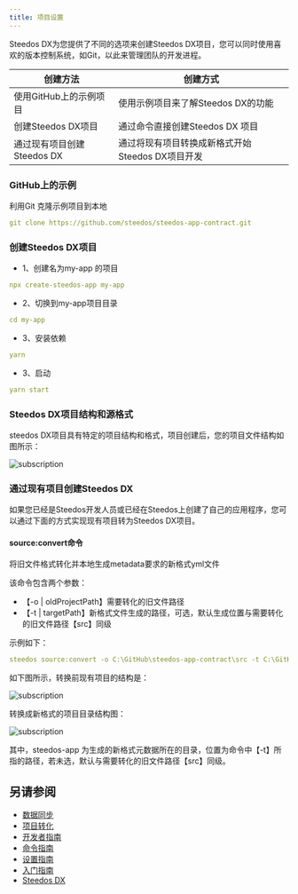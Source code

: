```yaml
---
title: 项目设置
---
```


Steedos DX为您提供了不同的选项来创建Steedos DX项目，您可以同时使用喜欢的版本控制系统，如Git，以此来管理团队的开发进程。

|  创建方法   | 创建方式  |
|  ----  | ----  |
| 使用GitHub上的示例项目  | 使用示例项目来了解Steedos DX的功能 |
| 创建Steedos DX项目  | 通过命令直接创建Steedos DX 项目 |
| 通过现有项目创建Steedos DX  | 通过将现有项目转换成新格式开始Steedos DX项目开发 |

### GitHub上的示例

利用Git 克隆示例项目到本地

```yml
git clone https://github.com/steedos/steedos-app-contract.git
```

### 创建Steedos DX项目

- 1、创建名为my-app 的项目

```yml
npx create-steedos-app my-app
```

- 2、切换到my-app项目目录

```yml
cd my-app
```

- 3、安装依赖

```yml
yarn
```

- 3、启动

```yml
yarn start
```

### Steedos DX项目结构和源格式

steedos DX项目具有特定的项目结构和格式，项目创建后，您的项目文件结构如图所示：

![subscription](/assets/dx/project_setup/project_setup01.png)

### 通过现有项目创建Steedos DX

如果您已经是Steedos开发人员或已经在Steedos上创建了自己的应用程序，您可以通过下面的方式实现现有项目转为Steedos DX项目。

#### source:convert命令

将旧文件格式转化并本地生成metadata要求的新格式yml文件

该命令包含两个参数：

- 【-o | oldProjectPath】需要转化的旧文件路径
- 【-t | targetPath】新格式文件生成的路径，可选，默认生成位置与需要转化的旧文件路径【src】同级

示例如下：

```yml
steedos source:convert -o C:\GitHub\steedos-app-contract\src -t C:\GitHub\steedos-app-contract
```

如下图所示，转换前现有项目的结构是：

![subscription](/assets/dx/project_setup/project_setup02.png)

转换成新格式的项目目录结构图：

![subscription](/assets/dx/project_setup/project_setup03.png)

其中，steedos-app 为生成的新格式元数据所在的目录，位置为命令中【-t】所指的路径，若未选，默认与需要转化的旧文件路径【src】同级。

## 另请参阅

- [数据同步](/dx/data_synchronization)
- [项目转化](/dx/convert_project)
- [开发者指南](/dx/developer_guide)
- [命令指南](/dx/command_reference)
- [设置指南](/dx/setup_guide)
- [入门指南](/dx/get_start)
- [Steedos DX](/dx/summary)
